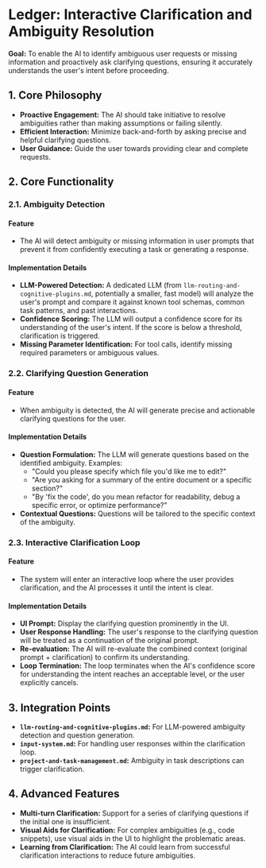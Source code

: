 
# Ledger: Interactive Clarification and Ambiguity Resolution

**Goal:** To enable the AI to identify ambiguous user requests or missing information and proactively ask clarifying questions, ensuring it accurately understands the user's intent before proceeding.

## 1. Core Philosophy

- **Proactive Engagement:** The AI should take initiative to resolve ambiguities rather than making assumptions or failing silently.
- **Efficient Interaction:** Minimize back-and-forth by asking precise and helpful clarifying questions.
- **User Guidance:** Guide the user towards providing clear and complete requests.

## 2. Core Functionality

### 2.1. Ambiguity Detection

#### Feature

- The AI will detect ambiguity or missing information in user prompts that prevent it from confidently executing a task or generating a response.

#### Implementation Details

-   **LLM-Powered Detection:** A dedicated LLM (from `llm-routing-and-cognitive-plugins.md`, potentially a smaller, fast model) will analyze the user's prompt and compare it against known tool schemas, common task patterns, and past interactions.
-   **Confidence Scoring:** The LLM will output a confidence score for its understanding of the user's intent. If the score is below a threshold, clarification is triggered.
-   **Missing Parameter Identification:** For tool calls, identify missing required parameters or ambiguous values.

### 2.2. Clarifying Question Generation

#### Feature

- When ambiguity is detected, the AI will generate precise and actionable clarifying questions for the user.

#### Implementation Details

-   **Question Formulation:** The LLM will generate questions based on the identified ambiguity. Examples:
    -   "Could you please specify which file you'd like me to edit?"
    -   "Are you asking for a summary of the entire document or a specific section?"
    -   "By 'fix the code', do you mean refactor for readability, debug a specific error, or optimize performance?"
-   **Contextual Questions:** Questions will be tailored to the specific context of the ambiguity.

### 2.3. Interactive Clarification Loop

#### Feature

- The system will enter an interactive loop where the user provides clarification, and the AI processes it until the intent is clear.

#### Implementation Details

-   **UI Prompt:** Display the clarifying question prominently in the UI.
-   **User Response Handling:** The user's response to the clarifying question will be treated as a continuation of the original prompt.
-   **Re-evaluation:** The AI will re-evaluate the combined context (original prompt + clarification) to confirm its understanding.
-   **Loop Termination:** The loop terminates when the AI's confidence score for understanding the intent reaches an acceptable level, or the user explicitly cancels.

## 3. Integration Points

-   **`llm-routing-and-cognitive-plugins.md`:** For LLM-powered ambiguity detection and question generation.
-   **`input-system.md`:** For handling user responses within the clarification loop.
-   **`project-and-task-management.md`:** Ambiguity in task descriptions can trigger clarification.

## 4. Advanced Features

-   **Multi-turn Clarification:** Support for a series of clarifying questions if the initial one is insufficient.
-   **Visual Aids for Clarification:** For complex ambiguities (e.g., code snippets), use visual aids in the UI to highlight the problematic areas.
-   **Learning from Clarification:** The AI could learn from successful clarification interactions to reduce future ambiguities.
